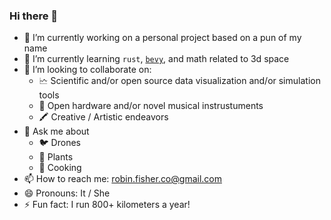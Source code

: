 ### Hi there 👋

- 🔭 I’m currently working on a personal project based on a pun of my name
- 🌱 I’m currently learning `rust`, [`bevy`](https://bevyengine.org/), and math related to 3d space
- 👯 I’m looking to collaborate on:
  - 🗠 Scientific and/or open source data visualization and/or simulation tools
  - 🎵 Open hardware and/or novel musical instrustuments
  - 🖍️ Creative / Artistic endeavors
- 💬 Ask me about
  - 🐦 Drones
  - 🌿 Plants
  - 🍳 Cooking
- 📫 How to reach me: robin.fisher.co@gmail.com
- 😄 Pronouns: It / She
- ⚡ Fun fact: I run 800+ kilometers a year!

<!--
**itsarobin/itsarobin** is a ✨ _special_ ✨ repository because its `README.md` (this file) appears on your GitHub profile.

Here are some ideas to get you started:

- 🔭 I’m currently working on ...
- 🌱 I’m currently learning ...
- 👯 I’m looking to collaborate on ...
- 🤔 I’m looking for help with ...
- 💬 Ask me about ...
- 📫 How to reach me: ...
- 😄 Pronouns: ...
- ⚡ Fun fact: ...
-->

